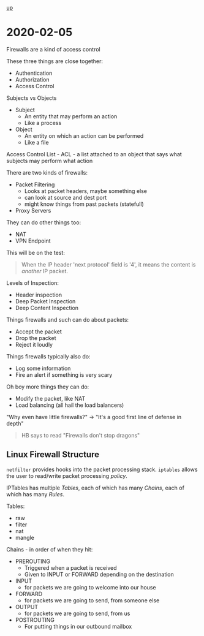 [up](./index.md)

# 2020-02-05

Firewalls are a kind of access control

These three things are close together:

- Authentication
- Authorization
- Access Control

Subjects vs Objects

- Subject
	- An entity that may perform an action
	- Like a process
- Object
	- An entity on which an action can be performed
	- Like a file

Access Control List - ACL - a list attached to an object that says what subjects may perform what action

There are two kinds of firewalls:

- Packet Filtering
	- Looks at packet headers, maybe something else
	- can look at source and dest port
	- might know things from past packets (statefull)
- Proxy Servers

They can do other things too:

- NAT
- VPN Endpoint

This will be on the test:

> When the IP header 'next protocol' field is '4', it means the content is *another* IP packet.

Levels of Inspection:

- Header inspection
- Deep Packet Inspection
- Deep Content Inspection

Things firewalls and such can do about packets:

- Accept the packet
- Drop the packet
- Reject it loudly

Things firewalls typically also do:

- Log some information
- Fire an alert if something is very scary

Oh boy more things they can do:

- Modify the packet, like NAT
- Load balancing (all hail the load balancers)

"Why even have little firewalls?" -> "It's a good first line of defense in depth"

> HB says to read "Firewalls don't stop dragons"

## Linux Firewall Structure

`netfilter` provides hooks into the packet processing stack. `iptables` allows the user to read/write packet processing *policy*.

IPTables has multiple *Tables*, each of which has many *Chains*, each of which has many *Rules*.

Tables:

- raw
- filter
- nat
- mangle

Chains - in order of when they hit:

- PREROUTING
	- Triggered when a packet is received
	- Given to INPUT or FORWARD depending on the destination
- INPUT
	- for packets we are going to welcome into our house
- FORWARD
	- for packets we are going to send, from someone else
- OUTPUT
	- for packets we are going to send, from us
- POSTROUTING
	- For putting things in our outbound mailbox
